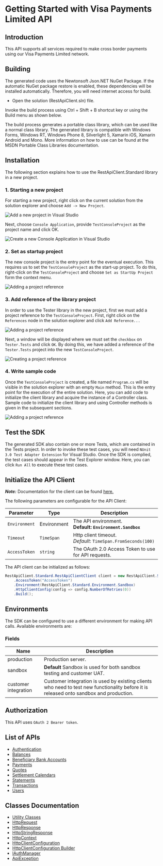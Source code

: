 
# Getting Started with Visa Payments Limited API

## Introduction

This API supports all services required to make cross border payments using our Visa Payments Limited network.

## Building

The generated code uses the Newtonsoft Json.NET NuGet Package. If the automatic NuGet package restore is enabled, these dependencies will be installed automatically. Therefore, you will need internet access for build.

* Open the solution (RestApiClient.sln) file.

Invoke the build process using Ctrl + Shift + B shortcut key or using the Build menu as shown below.

The build process generates a portable class library, which can be used like a normal class library. The generated library is compatible with Windows Forms, Windows RT, Windows Phone 8, Silverlight 5, Xamarin iOS, Xamarin Android and Mono. More information on how to use can be found at the MSDN Portable Class Libraries documentation.

## Installation

The following section explains how to use the RestApiClient.Standard library in a new project.

### 1. Starting a new project

For starting a new project, right click on the current solution from the solution explorer and choose `Add -> New Project`.

![Add a new project in Visual Studio](https://apidocs.io/illustration/cs?workspaceFolder=RestApiClient-CSharp&workspaceName=RestApiClient&projectName=RestApiClient.Standard&rootNamespace=RestApiClient.Standard&step=addProject)

Next, choose `Console Application`, provide `TestConsoleProject` as the project name and click OK.

![Create a new Console Application in Visual Studio](https://apidocs.io/illustration/cs?workspaceFolder=RestApiClient-CSharp&workspaceName=RestApiClient&projectName=RestApiClient.Standard&rootNamespace=RestApiClient.Standard&step=createProject)

### 2. Set as startup project

The new console project is the entry point for the eventual execution. This requires us to set the `TestConsoleProject` as the start-up project. To do this, right-click on the `TestConsoleProject` and choose `Set as StartUp Project` form the context menu.

![Adding a project reference](https://apidocs.io/illustration/cs?workspaceFolder=RestApiClient-CSharp&workspaceName=RestApiClient&projectName=RestApiClient.Standard&rootNamespace=RestApiClient.Standard&step=setStartup)

### 3. Add reference of the library project

In order to use the Tester library in the new project, first we must add a project reference to the `TestConsoleProject`. First, right click on the `References` node in the solution explorer and click `Add Reference...`

![Adding a project reference](https://apidocs.io/illustration/cs?workspaceFolder=RestApiClient-CSharp&workspaceName=RestApiClient&projectName=RestApiClient.Standard&rootNamespace=RestApiClient.Standard&step=addReference)

Next, a window will be displayed where we must set the `checkbox` on `Tester.Tests` and click `OK`. By doing this, we have added a reference of the `Tester.Tests` project into the new `TestConsoleProject`.

![Creating a project reference](https://apidocs.io/illustration/cs?workspaceFolder=RestApiClient-CSharp&workspaceName=RestApiClient&projectName=RestApiClient.Standard&rootNamespace=RestApiClient.Standard&step=createReference)

### 4. Write sample code

Once the `TestConsoleProject` is created, a file named `Program.cs` will be visible in the solution explorer with an empty `Main` method. This is the entry point for the execution of the entire solution. Here, you can add code to initialize the client library and acquire the instance of a Controller class. Sample code to initialize the client library and using Controller methods is given in the subsequent sections.

![Adding a project reference](https://apidocs.io/illustration/cs?workspaceFolder=RestApiClient-CSharp&workspaceName=RestApiClient&projectName=RestApiClient.Standard&rootNamespace=RestApiClient.Standard&step=addCode)

## Test the SDK

The generated SDK also contain one or more Tests, which are contained in the Tests project. In order to invoke these test cases, you will need `NUnit 3.0 Test Adapter Extension` for Visual Studio. Once the SDK is complied, the test cases should appear in the Test Explorer window. Here, you can click `Run All` to execute these test cases.

## Initialize the API Client

**_Note:_** Documentation for the client can be found [here.](doc/client.md)

The following parameters are configurable for the API Client:

| Parameter | Type | Description |
|  --- | --- | --- |
| `Environment` | Environment | The API environment. <br> **Default: `Environment.Sandbox`** |
| `Timeout` | `TimeSpan` | Http client timeout.<br>*Default*: `TimeSpan.FromSeconds(100)` |
| `AccessToken` | `string` | The OAuth 2.0 Access Token to use for API requests. |

The API client can be initialized as follows:

```csharp
RestApiClient.Standard.RestApiClientClient client = new RestApiClient.Standard.RestApiClientClient.Builder()
    .AccessToken("AccessToken")
    .Environment(RestApiClient.Standard.Environment.Sandbox)
    .HttpClientConfig(config => config.NumberOfRetries(0))
    .Build();
```

## Environments

The SDK can be configured to use a different environment for making API calls. Available environments are:

### Fields

| Name | Description |
|  --- | --- |
| production | Production server. |
| sandbox | **Default** Sandbox is used for both sandbox testing and customer UAT. |
| customer integration | Customer integration is used by existing clients who need to test new functionality before it is released onto sandbox and production. |

## Authorization

This API uses `OAuth 2 Bearer token`.

## List of APIs

* [Authentication](doc/controllers/authentication.md)
* [Balances](doc/controllers/balances.md)
* [Beneficiary Bank Accounts](doc/controllers/beneficiary-bank-accounts.md)
* [Payments](doc/controllers/payments.md)
* [Quotes](doc/controllers/quotes.md)
* [Settlement Calendars](doc/controllers/settlement-calendars.md)
* [Statements](doc/controllers/statements.md)
* [Transactions](doc/controllers/transactions.md)
* [Users](doc/controllers/users.md)

## Classes Documentation

* [Utility Classes](doc/utility-classes.md)
* [HttpRequest](doc/http-request.md)
* [HttpResponse](doc/http-response.md)
* [HttpStringResponse](doc/http-string-response.md)
* [HttpContext](doc/http-context.md)
* [HttpClientConfiguration](doc/http-client-configuration.md)
* [HttpClientConfiguration Builder](doc/http-client-configuration-builder.md)
* [IAuthManager](doc/i-auth-manager.md)
* [ApiException](doc/api-exception.md)

